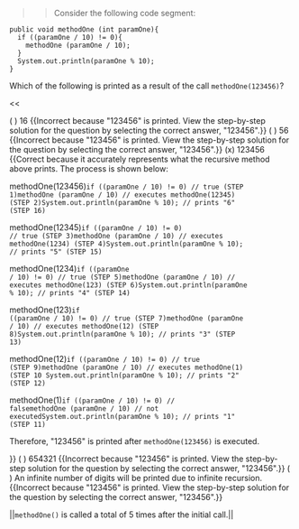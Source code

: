 >>Consider the following code segment:
<pre><code class="java language-java">public void methodOne (int paramOne){
  if ((paramOne / 10) != 0){
    methodOne (paramOne / 10);
  }
  System.out.println(paramOne % 10);
}
</code></pre>
<p>Which of the following is printed as a result of the call <code>methodOne(123456)</code>? </p><<

( ) 16 {{Incorrect because "123456" is printed. View the step-by-step solution for the question by selecting the correct answer, "123456".}}
( ) 56 {{Incorrect because "123456" is printed. View the step-by-step solution for the question by selecting the correct answer, "123456".}}
(x) 123456 {{Correct because it accurately represents what the recursive method above prints. The process is shown below:<p>methodOne(123456)<code>if ((paramOne / 10) != 0) // true (STEP 1)</code><code>methodOne (paramOne / 10) // executes methodOne(12345) (STEP 2)</code><code>System.out.println(paramOne % 10); // prints "6" (STEP 16)</code></p><p>methodOne(12345)<code>if ((paramOne / 10) != 0) // true (STEP 3)</code><code>methodOne (paramOne / 10) // executes methodOne(1234) (STEP 4)</code><code>System.out.println(paramOne % 10); // prints "5" (STEP 15)</code></p><p>methodOne(1234)<code>if ((paramOne / 10) != 0) // true (STEP 5)</code><code>methodOne (paramOne / 10) // executes methodOne(123) (STEP 6)</code><code>System.out.println(paramOne % 10); // prints "4" (STEP 14)</code></p><p>methodOne(123)<code>if ((paramOne / 10) != 0) // true (STEP 7)</code><code>methodOne (paramOne / 10) // executes methodOne(12) (STEP 8)</code><code>System.out.println(paramOne % 10); // prints "3" (STEP 13)</code></p><p>methodOne(12)<code>if ((paramOne / 10) != 0) // true (STEP 9)</code><code>methodOne (paramOne / 10) // executes methodOne(1) (STEP 10 </code><code>System.out.println(paramOne % 10); // prints "2" (STEP 12)</code></p><p>methodOne(1)<code>if ((paramOne / 10) != 0) // false</code><code>methodOne (paramOne / 10) // not executed</code><code>System.out.println(paramOne % 10); // prints "1" (STEP 11)</code></p><p>Therefore, "123456" is printed after <code>methodOne(123456)</code> is executed.</p>}}
( ) 654321 {{Incorrect because "123456" is printed. View the step-by-step solution for the question by selecting the correct answer, "123456".}}
( ) An infinite number of digits will be printed due to infinite recursion. {{Incorrect because "123456" is printed. View the step-by-step solution for the question by selecting the correct answer, "123456".}}

||<code>methodOne()</code> is called a total of 5 times after the initial call.||